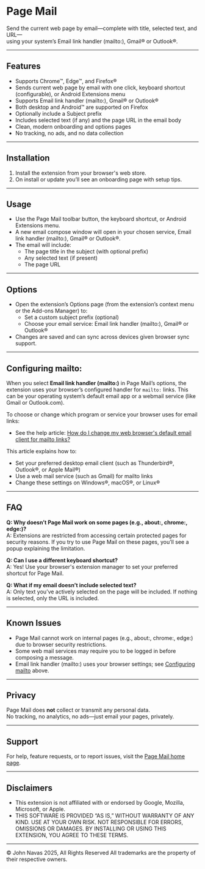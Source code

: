 # Page Mail

Send the current web page by email—complete with title, selected text, and URL—   
using your system’s Email link handler (mailto:), Gmail® or Outlook®.

---

## Features

- Supports Chrome™, Edge™, and Firefox®
- Sends current web page by email with one click, keyboard shortcut (configurable), or Android Extensions menu
- Supports Email link handler (mailto:), Gmail® or Outlook®
- Both desktop and Android™ are supported on Firefox
- Optionally include a Subject prefix
- Includes selected text (if any) and the page URL in the email body
- Clean, modern onboarding and options pages
- No tracking, no ads, and no data collection

---

## Installation

1. Install the extension from your browser's web store.
2. On install or update you’ll see an onboarding page with setup tips.

---

## Usage

- Use the Page Mail toolbar button, the keyboard shortcut, or Android Extensions menu.
- A new email compose window will open in your chosen service, Email link handler (mailto:), Gmail® or Outlook®.
- The email will include:
  - The page title in the subject (with optional prefix)
  - Any selected text (if present)
  - The page URL

---

## Options

- Open the extension’s Options page (from the extension’s context menu or the Add-ons Manager) to:
  - Set a custom subject prefix (optional)
  - Choose your email service: Email link handler (mailto:), Gmail® or Outlook®
- Changes are saved and can sync across devices given browser sync support.

---

## Configuring mailto:

When you select **Email link handler (mailto:)** in Page Mail’s options, the extension uses your browser’s configured handler for `mailto:` links. This can be your operating system’s default email app or a webmail service (like Gmail or Outlook.com).

To choose or change which program or service your browser uses for email links:

- See the help article: [How do I change my web browser's default email client for mailto links?](https://support.procore.com/faq/how-do-i-change-my-web-browsers-default-email-client-for-mailto-links)

This article explains how to:
- Set your preferred desktop email client (such as Thunderbird®, Outlook®, or Apple Mail®)
- Use a web mail service (such as Gmail) for mailto links
- Change these settings on Windows®, macOS®, or Linux®

---

## FAQ

**Q: Why doesn’t Page Mail work on some pages (e.g., about:, chrome:, edge:)?**  
A: Extensions are restricted from accessing certain protected pages for security reasons. If you try to use Page Mail on these pages, you’ll see a popup explaining the limitation.

**Q: Can I use a different keyboard shortcut?**  
A: Yes! Use your browser's extension manager to set your preferred shortcut for Page Mail.

**Q: What if my email doesn’t include selected text?**  
A: Only text you’ve actively selected on the page will be included. If nothing is selected, only the URL is included.

---

## Known Issues

- Page Mail cannot work on internal pages (e.g., about:, chrome:, edge:) due to browser security restrictions.
- Some web mail services may require you to be logged in before composing a message.
- Email link handler (mailto:) uses your browser settings; see [Configuring mailto](#configuring-mailto) above.

---

## Privacy

Page Mail does **not** collect or transmit any personal data.  
No tracking, no analytics, no ads—just email your pages, privately.

---

## Support

For help, feature requests, or to report issues, visit the [Page Mail home page](https://github.com/JNavas2/Page-Mail).

---

## Disclaimers

- This extension is not affiliated with or endorsed by Google, Mozilla, Microsoft, or Apple.
- THIS SOFTWARE IS PROVIDED “AS IS,” WITHOUT WARRANTY OF ANY KIND. USE AT YOUR OWN RISK. NOT RESPONSIBLE FOR ERRORS, OMISSIONS OR DAMAGES. BY INSTALLING OR USING THIS EXTENSION, YOU AGREE TO THESE TERMS.

---

© John Navas 2025, All Rights Reserved
All trademarks are the property of their respective owners.
